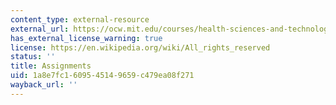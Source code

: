 ```yaml
---
content_type: external-resource
external_url: https://ocw.mit.edu/courses/health-sciences-and-technology/hst-723j-neural-coding-and-perception-of-sound-spring-2005/assignments
has_external_license_warning: true
license: https://en.wikipedia.org/wiki/All_rights_reserved
status: ''
title: Assignments
uid: 1a8e7fc1-6095-4514-9659-c479ea08f271
wayback_url: ''
---
```

